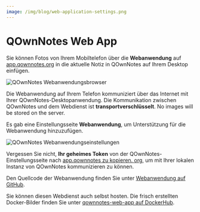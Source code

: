 ```yaml
---
image: /img/blog/web-application-settings.png
---
```


# QOwnNotes Web App

Sie können Fotos von Ihrem Mobiltelefon über die **Webanwendung** auf [app.qownnotes.org](https://app.qownnotes.org/) in die aktuelle Notiz in QOwnNotes auf Ihrem Desktop einfügen.

![QOwnNotes Webanwendungsbrowser](/img/blog/web-application-browser.png "Senden Sie Fotos von Ihrem Mobiltelefon an QOwnNotes auf dem Desktop")

Die Webanwendung auf Ihrem Telefon kommuniziert über das Internet mit Ihrer QOwnNotes-Desktopanwendung. Die Kommunikation zwischen QOwnNotes und dem Webdienst ist **transportverschlüsselt**. No images will be stored on the server.

Es gab eine Einstellungsseite **Webanwendung**, um Unterstützung für die Webanwendung hinzuzufügen.

![QOwnNotes Webanwendungseinstellungen](/img/blog/web-application-settings.png "Richten Sie die Kommunikation zur Webanwendung ein")

Vergessen Sie nicht, **Ihr geheimes Token** von der QOwnNotes-Einstellungsseite nach [app.qownnotes zu kopieren. org](https://app.qownnotes.org/), um mit Ihrer lokalen Instanz von QOwnNotes kommunizieren zu können.

Den Quellcode der Webanwendung finden Sie unter [Webanwendung auf GitHub](https://github.com/qownnotes/web-app).

Sie können diesen Webdienst auch selbst hosten. Die frisch erstellten Docker-Bilder finden Sie unter [qownnotes-web-app auf DockerHub](https://hub.docker.com/repository/docker/pbeke/qownnotes-web-app).
